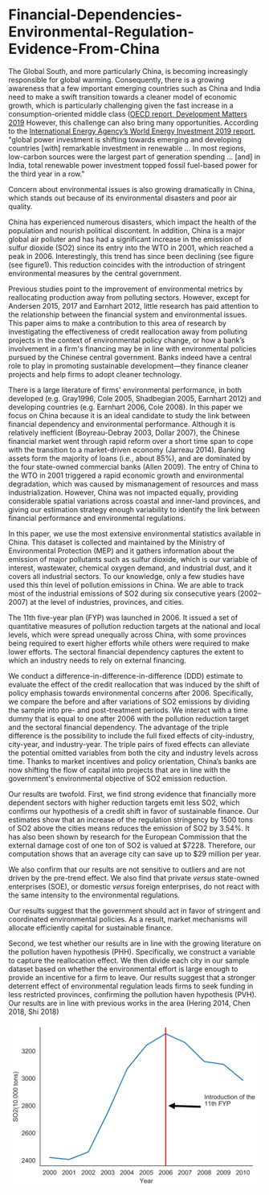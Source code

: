 # Financial-Dependencies-Environmental-Regulation-Evidence-From-China

The Global South, and more particularly China, is becoming increasingly responsible for global warming. Consequently, there is a growing awareness that a few important emerging countries such as China and India need to make a swift transition towards a cleaner model of economic growth, which is particularly challenging given the fast increase in a consumption-oriented middle class ([OECD report, Development Matters 2019](https://oecd-development-matters.org/2019/06/20/the-global-souths-contribution-to-the-climate-crisis-and-its-potential-solutions/) However, this challenge can also bring many opportunities. According to the [International Energy Agency’s World Energy Investment 2019 report](https://www.iea.org/wei2019/), "global power investment is shifting towards emerging and developing countries [with] remarkable investment in renewable … In most regions, low-carbon sources were the largest part of generation spending … [and] in India, total renewable power investment topped fossil fuel-based power for the third year in a row."

Concern about environmental issues is also growing dramatically in China, which stands out because of its environmental disasters and poor air quality.

China has experienced numerous disasters, which impact the health of the population and nourish political discontent. In addition, China is a major global air polluter and has had a significant increase in the emission of sulfur dioxide (SO2) since its entry into the WTO in 2001, which reached a peak in 2006. Interestingly, this trend has since been declining (see figure (see figure1). This reduction coincides with the introduction of stringent environmental measures by the central government.

Previous studies point to the improvement of environmental metrics by reallocating production away from polluting sectors. However, except for Andersen 2015, 2017 and Earnhart 2012, little research has paid attention to the relationship between the financial system and environmental issues. This paper aims to make a contribution to this area of research by investigating the effectiveness of credit reallocation away from polluting projects in the context of environmental policy change, or how a bank’s involvement in a firm's financing may be in line with environmental policies pursued by the Chinese central government. Banks indeed have a central role to play in promoting sustainable development—they finance cleaner projects and help firms to adopt cleaner technology.

There is a large literature of firms' environmental performance, in both developed (e.g. Gray1996, Cole 2005, Shadbegian 2005, Earnhart 2012) and developing countries (e.g. Earnhart 2006, Cole 2008). In this paper we focus on China because it is an ideal candidate to study the link between financial dependency and environmental performance. Although it is relatively inefficient (Boyreau-Debray 2003, Dollar 2007), the Chinese financial market went through rapid reform over a short time span to cope with the transition to a market-driven economy (Jarreau 2014). Banking assets form the majority of loans (i.e., about 85\%), and are dominated by the four state-owned commercial banks (Allen 2009). The entry of China to the WTO in 2001 triggered a rapid economic growth and environmental degradation, which was caused by mismanagement of resources and mass industrialization. However, China was not impacted equally, providing considerable spatial variations across coastal and inner-land provinces, and giving our estimation strategy enough variability to identify the link between financial performance and environmental regulations. 

In this paper, we use the most extensive environmental statistics available in China. This dataset is collected and maintained by the Ministry of Environmental Protection (MEP) and it gathers information about the emission of major pollutants such as sulfur dioxide, which is our variable of interest, wastewater, chemical oxygen demand, and industrial dust, and it covers all industrial sectors. To our knowledge, only a few studies have used this thin level of pollution emissions in China. We are able to track most of the industrial emissions of SO2 during six consecutive years (2002–2007) at the level of industries, provinces, and cities. 

The 11th five-year plan (FYP) was launched in 2006. It issued a set of quantitative measures of pollution reduction targets at the national and local levels, which were spread unequally across China, with some provinces being required to exert higher efforts while others were required to make lower efforts. The sectoral financial dependency captures the extent to which an industry needs to rely on external financing.

We conduct a difference-in-difference-in-difference (DDD) estimate to evaluate the effect of the credit reallocation that was induced by the shift of policy emphasis towards environmental concerns after 2006. Specifically, we compare the before and after variations of SO2 emissions by dividing the sample into pre- and post-treatment periods. We interact with a time dummy that is equal to one after 2006 with the pollution reduction target and the sectoral financial dependency. The advantage of the triple difference is the possibility to include the full fixed effects of city-industry, city-year, and industry-year. The triple pairs of fixed effects can alleviate the potential omitted variables from both the city and industry levels across time. Thanks to market incentives and policy orientation, China’s banks are now shifting the flow of capital into projects that are in line with the government's environmental objective of SO2 emission reduction.

Our results are twofold. First, we find strong evidence that financially more dependent sectors with higher reduction targets emit less SO2, which confirms our hypothesis of a credit shift in favor of sustainable finance. Our estimates show that an increase of the regulation stringency by 1500 tons of SO2 above the cities means reduces the emission of SO2 by 3.54%. It has also been shown by research for the European Commission that the external damage cost of one ton of SO2 is valued at $7228. Therefore, our computation shows that an average city can save up to $29 million per year.

We also confirm that our results are not sensitive to outliers and are not driven by the pre-trend effect. We also find that private *versus* state-owned enterprises (SOE), or domestic *versus* foreign enterprises, do not react with the same intensity to the environmental regulations.

Our results suggest that the government should act in favor of stringent and coordinated environmental policies. As a result, market mechanisms will allocate efficiently capital for sustainable finance.

Second, we test whether our results are in line with the growing literature on the pollution haven hypothesis (PHH). Specifically, we construct a variable to capture the reallocation effect. We then divide each city in our sample dataset based on whether the environmental effort is large enough to provide an incentive for a firm to leave. Our results suggest that a stronger deterrent effect of environmental regulation leads firms to seek funding in less restricted provinces, confirming the pollution haven hypothesis (PVH). Our results are in line with previous works in the area (Hering 2014, Chen 2018, Shi 2018)

![fig 1](https://github.com/thomaspernet/Financial-Dependencies-Environmental-Regulation-Evidence-From-China/blob/master/Paper/images/fig_1.jpg)
